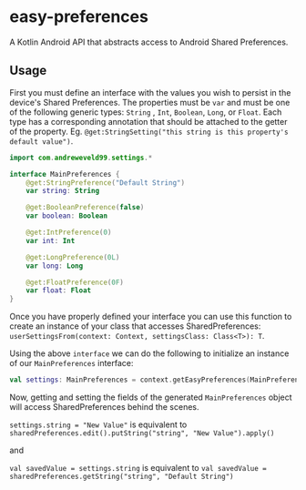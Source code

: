 # easy-preferences

A Kotlin Android API that abstracts access to Android Shared Preferences.

## Usage

First you must define an interface with the values you wish to persist in the device's Shared
Preferences. The properties must be `var` and must be one of the following generic types: `String`
, `Int`, `Boolean`, `Long`, or `Float`. Each type has a corresponding annotation that should be
attached to the getter of the property.
Eg. `@get:StringSetting("this string is this property's default value")`.

```kotlin
import com.andreweveld99.settings.*

interface MainPreferences {
    @get:StringPreference("Default String")
    var string: String

    @get:BooleanPreference(false)
    var boolean: Boolean

    @get:IntPreference(0)
    var int: Int

    @get:LongPreference(0L)
    var long: Long

    @get:FloatPreference(0F)
    var float: Float
}
```

Once you have properly defined your interface you can use this function to create an instance of
your class that accesses
SharedPreferences: `userSettingsFrom(context: Context, settingsClass: Class<T>): T`.

Using the above `interface` we can do the following to initialize an instance of our `MainPreferences` 
interface:

```kotlin
val settings: MainPreferences = context.getEasyPreferences(MainPreferences::class.java)
```

Now, getting and setting the fields of the generated `MainPreferences` object will access
SharedPreferences behind the scenes.

`settings.string = "New Value"` is equivalent to `sharedPreferences.edit().putString("string", "New Value").apply()`

and

`val savedValue = settings.string` is equivalent to `val savedValue = sharedPreferences.getString("string", "Default String")`
